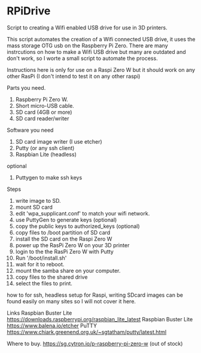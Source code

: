 # RPiDrive
Script to creating a Wifi enabled USB drive for use in 3D printers. 

This script automates the creation of a Wifi connected USB drive, it uses the mass storage OTG usb on the Raspberry Pi Zero.
There are many instrcutions on how to make a Wifi USB drive but many are outdated and don't work, so I worte a small script to automate the process. 

Instructions here is only for use on a Raspi Zero W but it should work on any other RasPi (I don't intend to test it on any other raspi)

Parts you need.
1. Raspberry Pi Zero W.
2. Short micro-USB cable.
3. SD card (4GB or more)
4. SD card reader/writer

Software you need
1. SD card image writer (I use etcher)
2. Putty (or any ssh client)
3. Raspbian Lite (headless)

optional
1. Puttygen to make ssh keys

Steps
1. write image to SD.
2. mount SD card
3. edit 'wpa_supplicant.conf' to match your wifi network.
4. use PuttyGen to generate keys (optional)
5. copy the public keys to authorized_keys (optional)
6. copy files to /boot partition of SD card
7. install the SD card on the Raspi Zero W
8. power up the RasPi Zero W on your 3D printer 
9. login to the the RasPi Zero W with Putty
10. Run '/boot/install.sh'
11. wait for it to reboot.
12. mount the samba share on your computer.
13. copy files to the shared drive
14. select the files to print.


how to for ssh, headless setup for Raspi, writing SDcard images can be found easily on many sites so I will not cover it here. 

Links
Raspbian Buster Lite
https://downloads.raspberrypi.org/raspbian_lite_latest
Raspbian Buster Lite
https://www.balena.io/etcher
PuTTY
https://www.chiark.greenend.org.uk/~sgtatham/putty/latest.html

Where to buy.
https://sg.cytron.io/p-raspberry-pi-zero-w (out of stock)


